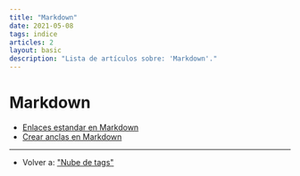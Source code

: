 ```yaml
---
title: "Markdown"
date: 2021-05-08
tags: indice
articles: 2
layout: basic
description: "Lista de artículos sobre: 'Markdown'."
---
```


# Markdown
- [Enlaces estandar en Markdown](../markdown/enlaces-estandar-en-markdown)
- [Crear anclas en Markdown](../markdown/crear-anclas-en-markdown)

***

- Volver a: ["Nube de tags"](../index)
